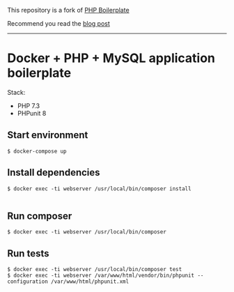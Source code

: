 This repository is a fork of [PHP Boilerplate](https://github.com/PabloLaVegui/PHP-Boilerplate)

Recommend you read the [blog post](http://cowsandcode.com/2018/php-phpstorm-docker-xdebug/)

---


# Docker + PHP + MySQL application boilerplate

Stack:

* PHP 7.3
* PHPunit 8


## Start environment

```
$ docker-compose up
```

## Install dependencies 

```
$ docker exec -ti webserver /usr/local/bin/composer install
 
```

## Run composer

```
$ docker exec -ti webserver /usr/local/bin/composer
```

## Run tests

```
$ docker exec -ti webserver /usr/local/bin/composer test
$ docker exec -ti webserver /var/www/html/vendor/bin/phpunit --configuration /var/www/html/phpunit.xml
```
